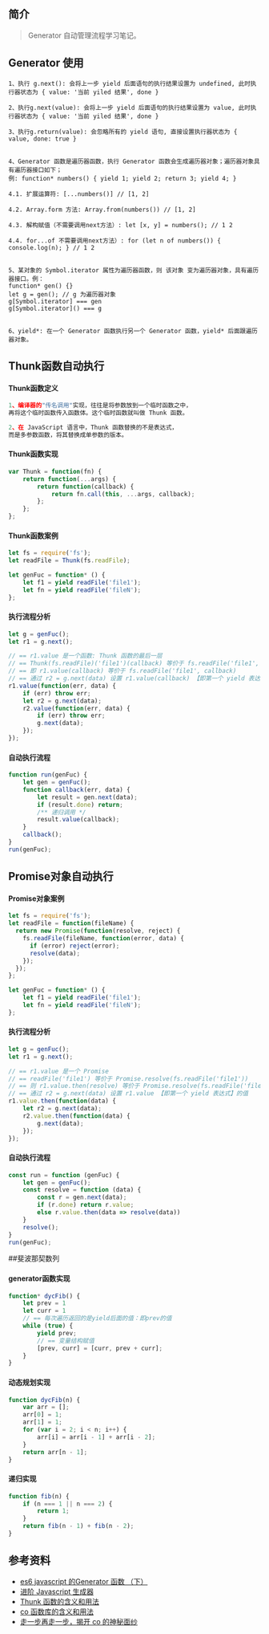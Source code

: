 ## 简介

> Generator 自动管理流程学习笔记。

## Generator 使用

```text
1、执行 g.next(): 会将上一步 yield 后面语句的执行结果设置为 undefined, 此时执行器状态为 { value: '当前 yiled 结果', done }

2、执行g.next(value): 会将上一步 yield 后面语句的执行结果设置为 value, 此时执行器状态为 { value: '当前 yiled 结果', done }

3、执行g.return(value): 会忽略所有的 yield 语句, 直接设置执行器状态为 { value, done: true }


4、Generator 函数是遍历器函数，执行 Generator 函数会生成遍历器对象；遍历器对象具有遍历器接口如下；
例: function* numbers() { yield 1; yield 2; return 3; yield 4; }

4.1. 扩展运算符: [...numbers()] // [1, 2]

4.2. Array.form 方法: Array.from(numbers()) // [1, 2]

4.3. 解构赋值（不需要调用next方法）: let [x, y] = numbers(); // 1 2

4.4. for...of 不需要调用next方法）: for (let n of numbers()) { console.log(n); } // 1 2


5、某对象的 Symbol.iterator 属性为遍历器函数，则 该对象 变为遍历器对象，具有遍历器接口。例：
function* gen() {}
let g = gen(); // g 为遍历器对象
g[Symbol.iterator] === gen
g[Symbol.iterator]() === g


6、yield*: 在一个 Generator 函数执行另一个 Generator 函数，yield* 后面跟遍历器对象。
```

## Thunk函数自动执行

#### Thunk函数定义

```js
1、编译器的"传名调用"实现，往往是将参数放到一个临时函数之中，
再将这个临时函数传入函数体。这个临时函数就叫做 Thunk 函数。

2、在 JavaScript 语言中，Thunk 函数替换的不是表达式，
而是多参数函数，将其替换成单参数的版本。
```

#### Thunk函数实现

```js
var Thunk = function(fn) {
    return function(...args) {
        return function(callback) {
            return fn.call(this, ...args, callback);
        };
    };
};
```

#### Thunk函数案例

```js
let fs = require('fs');
let readFile = Thunk(fs.readFile);

let genFuc = function* () {
    let f1 = yield readFile('file1');
    let fn = yield readFile('fileN');
};
```

#### 执行流程分析

```js
let g = genFuc();
let r1 = g.next();

// == r1.value 是一个函数: Thunk 函数的最后一层
// == Thunk(fs.readFile)('file1')(callback) 等价于 fs.readFile('file1', callback)
// == 即 r1.value(callback) 等价于 fs.readFile('file1', callback)
// == 通过 r2 = g.next(data) 设置 r1.value(callback) 【即第一个 yield 表达式】的值
r1.value(function(err, data) {
    if (err) throw err;
    let r2 = g.next(data);
    r2.value(function(err, data) {
        if (err) throw err;
        g.next(data);
    });
});
```

#### 自动执行流程

```js
function run(genFuc) {
    let gen = genFuc();
    function callback(err, data) {
        let result = gen.next(data);
        if (result.done) return;
        /** 递归调用 */
        result.value(callback);
    }
    callback();
}
run(genFuc);
```

## Promise对象自动执行

#### Promise对象案例

```js
let fs = require('fs');
let readFile = function(fileName) {
  return new Promise(function(resolve, reject) {
    fs.readFile(fileName, function(error, data) {
      if (error) reject(error);
      resolve(data);
    });
  });
};

let genFuc = function* () {
    let f1 = yield readFile('file1');
    let fn = yield readFile('fileN');
};
```

#### 执行流程分析

```js
let g = genFuc();
let r1 = g.next();

// == r1.value 是一个 Promise
// == readFile('file1') 等价于 Promise.resolve(fs.readFile('file1'))
// == 则 r1.value.then(resolve) 等价于 Promise.resolve(fs.readFile('file1')).then(resolve)
// == 通过 r2 = g.next(data) 设置 r1.value 【即第一个 yield 表达式】的值
r1.value.then(function(data) {
    let r2 = g.next(data);
    r2.value.then(function(data) {
        g.next(data);
    });
});
```

#### 自动执行流程

```js
const run = function (genFuc) {
    let gen = genFuc();
    const resolve = function (data) {
        const r = gen.next(data);
        if (r.done) return r.value;
        else r.value.then(data => resolve(data))
    }
    resolve();
}
run(genFuc);
```

##斐波那契数列

#### generator函数实现

```js
function* dycFib() {
    let prev = 1
    let curr = 1
    // == 每次遍历返回的是yield后面的值：即prev的值
    while (true) {
        yield prev; 
        // == 变量结构赋值
        [prev, curr] = [curr, prev + curr];
    }
}
```

#### 动态规划实现

```js
function dycFib(n) {
    var arr = [];
    arr[0] = 1;
    arr[1] = 1;
    for (var i = 2; i < n; i++) {
        arr[i] = arr[i - 1] + arr[i - 2];
    }
    return arr[n - 1];
}
```

#### 递归实现

```js
function fib(n) {
    if (n === 1 || n === 2) {
        return 1;
    }
    return fib(n - 1) + fib(n - 2);
}
```

## 参考资料

- [es6 javascript 的Generator 函数 （下）](https://blog.csdn.net/qq_30100043/article/details/53484350)
- [进阶 Javascript 生成器](https://juejin.cn/post/6844903527039533064)
- [Thunk 函数的含义和用法](http://www.ruanyifeng.com/blog/2015/05/thunk.html)
- [co 函数库的含义和用法](http://www.ruanyifeng.com/blog/2015/05/co.html)
- [走一步再走一步，揭开 co 的神秘面纱](https://juejin.cn/post/6844903478322528264)
